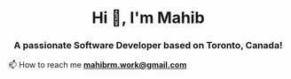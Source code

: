 <h1 align="center">Hi 👋, I'm Mahib</h1>
<h3 align="center">A passionate Software Developer based on Toronto, Canada!</h3>

📫 How to reach me **mahibrm.work@gmail.com**
